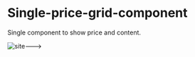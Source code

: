 # Single-price-grid-component
Single component to show price and content.

![site](https://user-images.githubusercontent.com/50673887/127574044-f2bb3936-c4b7-44b8-931f-911da917f8a3.png)--->
<!--![bb](https://user-images.githubusercontent.com/50673887/127574047-ff3568df-c842-4d32-a2cb-da99f7821e30.png)-->

